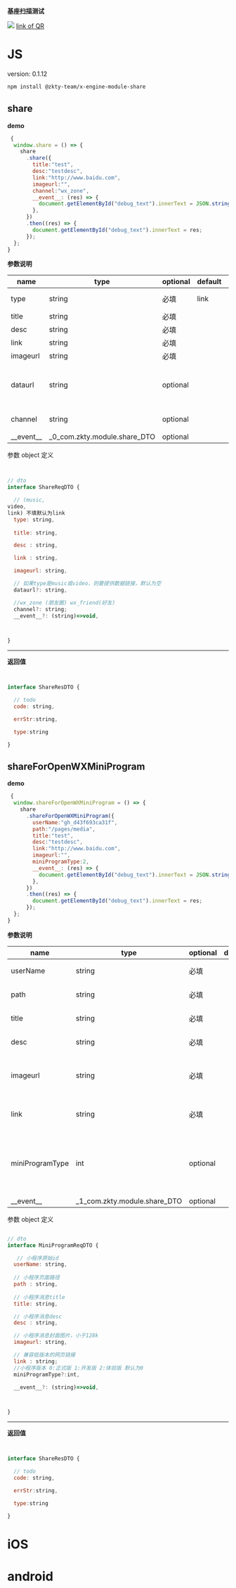 

**基座扫描测试**
<div id='modulename' style='display:none'>share</div> <img id='qrimg' src='https://api.qrserver.com/v1/create-qr-code/?size=150x150&data=http://192.168.44.52:3000/docs/modules/all/dist/ui/index.html'></img>
<a id='qrlink' href="about:none">link of QR</a>



# JS

version: 0.1.12
``` bash
npm install @zkty-team/x-engine-module-share
```



## share



**demo**
``` js
 {
  window.share = () => {
    share
      .share({
        title:"test",
        desc:"testdesc",
        link:"http://www.baidu.com",
        imageurl:"",
        channel:"wx_zone",
        __event__: (res) => {
          document.getElementById("debug_text").innerText = JSON.stringify(res);
        },
      })
      .then((res) => {
        document.getElementById("debug_text").innerText = res;
      });
  };
}
``` 

	
**参数说明**

| name                        | type      | optional | default   | comment  |
| --------------------------- | --------- | -------- | --------- |--------- |
| type | string | 必填 | link |  (music,video,link) 不填默认为link |
| title | string | 必填 |  |  |
| desc | string | 必填 |  |  |
| link | string | 必填 |  |  |
| imageurl | string | 必填 |  |  |
| dataurl | string | optional |  |  如果type是music或video，则要提供数据链接，默认为空 |
| channel | string | optional |  | wx_zone (朋友圈) wx_friend(好友) |
| \_\_event\_\_ | _0_com.zkty.module.share_DTO | optional |  |  |


参数 object  定义
``` js


// dto
interface ShareReqDTO {

  // (music,
video,
link) 不填默认为link
  type: string,
 
  title: string,

  desc : string,

  link : string,

  imageurl: string,

  // 如果type是music或video，则要提供数据链接，默认为空
  dataurl?: string,

  //wx_zone (朋友圈) wx_friend(好友)
  channel?: string;
  __event__?: (string)=>void,



}
``` 


---------------------
**返回值**
``` js


interface ShareResDTO {

  // todo 
  code: string,

  errStr:string,

  type:string

}
``` 




## shareForOpenWXMiniProgram



**demo**
``` js
 {
  window.shareForOpenWXMiniProgram = () => {
    share
      .shareForOpenWXMiniProgram({
		userName:"gh_d43f693ca31f",
		path:"/pages/media",
        title:"test",
        desc:"testdesc",
        link:"http://www.baidu.com",
        imageurl:"",
        miniProgramType:2,
        __event__: (res) => {
          document.getElementById("debug_text").innerText = JSON.stringify(res);
        },
      })
      .then((res) => {
        document.getElementById("debug_text").innerText = res;
      });
  };
}
``` 

	
**参数说明**

| name                        | type      | optional | default   | comment  |
| --------------------------- | --------- | -------- | --------- |--------- |
| userName | string | 必填 |  |  小程序原始id |
| path | string | 必填 |  |  小程序页面路径 |
| title | string | 必填 |  |  小程序消息title |
| desc | string | 必填 |  |  小程序消息desc |
| imageurl | string | 必填 |  |  小程序消息封面图片，小于128k |
| link | string | 必填 |  |  兼容低版本的网页链接 |
| miniProgramType | int | optional |  | 小程序版本 0:正式版 1:开发版 2:体验版 默认为0 |
| \_\_event\_\_ | _1_com.zkty.module.share_DTO | optional |  |  |


参数 object  定义
``` js

// dto
interface MiniProgramReqDTO {

   // 小程序原始id
  userName: string,
 
  // 小程序页面路径
  path : string,
 
  // 小程序消息title
  title: string,

  // 小程序消息desc
  desc : string,

  // 小程序消息封面图片，小于128k
  imageurl: string,

  // 兼容低版本的网页链接
  link : string;
  //小程序版本 0:正式版 1:开发版 2:体验版 默认为0
  miniProgramType?:int,

  __event__?: (string)=>void,



}
``` 


---------------------
**返回值**
``` js


interface ShareResDTO {

  // todo 
  code: string,

  errStr:string,

  type:string

}
``` 



    

# iOS


# android


